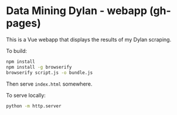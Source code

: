 # Data Mining Dylan - webapp (gh-pages)

This is a Vue webapp that displays the results of my Dylan scraping.

To build:

```sh
npm install
npm install -g browserify
browserify script.js -o bundle.js
```

Then serve `index.html` somewhere.

To serve locally:

```sh
python -m http.server
```
